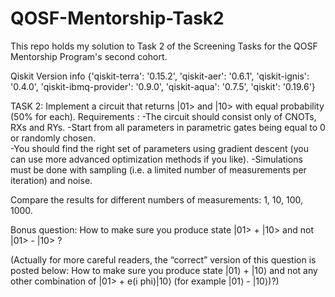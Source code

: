 # QOSF-Mentorship-Task2
This repo holds my solution to Task 2 of the Screening Tasks for the QOSF Mentorship Program's second cohort.

Qiskit Version info
{'qiskit-terra': '0.15.2',
 'qiskit-aer': '0.6.1',
 'qiskit-ignis': '0.4.0',
 'qiskit-ibmq-provider': '0.9.0',
 'qiskit-aqua': '0.7.5',
 'qiskit': '0.19.6'}

TASK 2:
 Implement a circuit that returns |01> and |10> with equal probability (50% for each).
Requirements :
  -The circuit should consist only of CNOTs, RXs and RYs. 
  -Start from all parameters in parametric gates being equal to 0 or randomly chosen. 	
  -You should find the right set of parameters using gradient descent (you can use more advanced optimization methods if you like). 
  -Simulations must be done with sampling (i.e. a limited number of measurements per iteration) and noise. 

Compare the results for different numbers of measurements: 1, 10, 100, 1000. 

Bonus question:
How to make sure you produce state |01> + |10> and not |01> - |10> ?

(Actually for more careful readers, the “correct” version of this question is posted below:
How to make sure you produce state  |01⟩  +  |10⟩  and not any other combination of |01> + e(i phi)|10⟩ (for example |01⟩  -  |10⟩)?)
